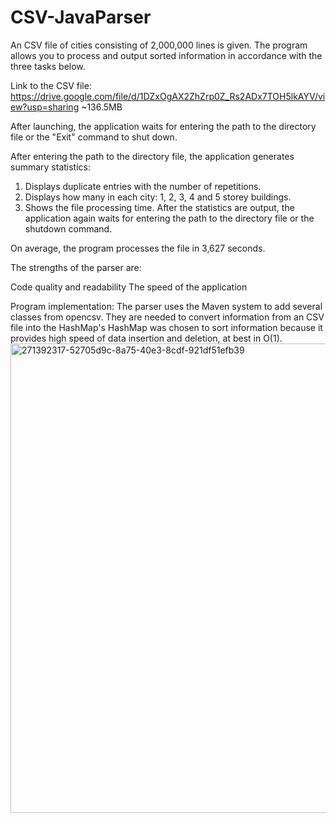 # CSV-JavaParser
An CSV file of cities consisting of 2,000,000 lines is given. The program allows you to process and output sorted information in accordance with the three tasks below.

Link to the CSV file: https://drive.google.com/file/d/1DZxOgAX2ZhZrp0Z_Rs2ADx7TOH5lkAYV/view?usp=sharing
~136.5MB

After launching, the application waits for entering the path to the directory file or the "Exit" command to shut down.

After entering the path to the directory file, the application generates summary statistics:

1) Displays duplicate entries with the number of repetitions.
2) Displays how many in each city: 1, 2, 3, 4 and 5 storey buildings.
3) Shows the file processing time.
After the statistics are output, the application again waits for entering the path to the directory file or the shutdown command.

On average, the program processes the file in 3,627 seconds.

The strengths of the parser are:

Code quality and readability
The speed of the application

Program implementation: 
The parser uses the Maven system to add several classes from opencsv.
They are needed to convert information from an CSV file into the HashMap's
HashMap was chosen to sort information because it provides high speed of data insertion and deletion, at best in O(1).
<img width="751" alt="271392317-52705d9c-8a75-40e3-8cdf-921df51efb39" src="https://github.com/JUNIOR14501/CSV-JavaParser/assets/53307775/4bdf6a05-6a1c-4f4f-81b7-fd7b58f675b4">
